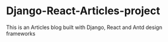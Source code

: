 # Django-React-Articles-project
This is an Articles blog built with Django, React and Antd design frameworks
